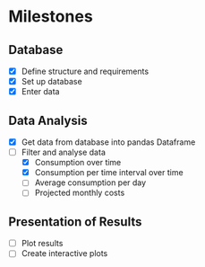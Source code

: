 # Milestones
## Database
- [x] Define structure and requirements
- [x] Set up database
- [x] Enter data

## Data Analysis
- [x] Get data from database into pandas Dataframe
- [ ] Filter and analyse data
  - [x] Consumption over time
  - [x] Consumption per time interval over time
  - [ ] Average consumption per day
  - [ ] Projected monthly costs

## Presentation of Results
- [ ] Plot results
- [ ] Create interactive plots
